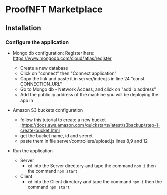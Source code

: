 # ProofNFT Marketplace

## Installation

### Configure the application
- Mongo db configuration: Register here: https://www.mongodb.com/cloud/atlas/register
	- Create a new database
	- Click on "connect" then "Connect application"
	- Copy the link and paste it in server/index.js in line 24 "const CONNECTION_URL"
	- Go to Mongo db - Network Access, and click on "add ip address"
	- Add the public ip address of the machine you will be deploying the app in

- Amazon S3 buckets configuration
	- follow this tutorial to create a new bucket :https://docs.aws.amazon.com/quickstarts/latest/s3backup/step-1-create-bucket.html
	- get the bucket name, id and secret
	- paste them in file server/controllers/upload.js lines 8,9 and 12

- Run the application
	- Server
		- `cd` into the Server directory and tape the command `npm i` then the command `npm start`
	- Client
		- `cd` into the Client directory and tape the command `npm i` then the command `npm start`

